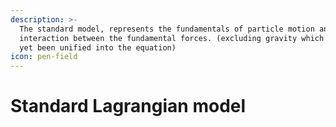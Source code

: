 ```yaml
---
description: >-
  The standard model, represents the fundamentals of particle motion and the
  interaction between the fundamental forces. (excluding gravity which has not
  yet been unified into the equation)
icon: pen-field
---
```


# Standard Lagrangian model

